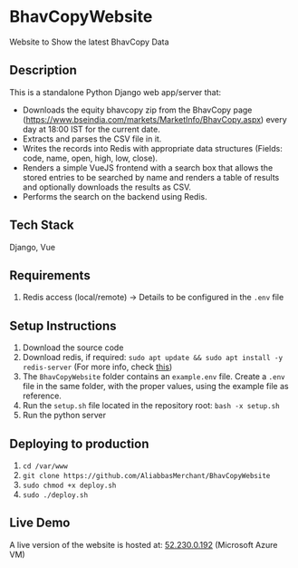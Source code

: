 # BhavCopyWebsite
Website to Show the latest BhavCopy Data 

## Description
This is a standalone Python Django web app/server that:
- Downloads the equity bhavcopy zip from the BhavCopy page (https://www.bseindia.com/markets/MarketInfo/BhavCopy.aspx) every day at 18:00 IST for the current date.
- Extracts and parses the CSV file in it.
- Writes the records into Redis with appropriate data structures (Fields: code, name, open, high, low, close).
- Renders a simple VueJS frontend with a search box that allows the stored entries to be searched by name and renders a table of results and optionally downloads the results as CSV.
- Performs the search on the backend using Redis.

## Tech Stack
Django, Vue

## Requirements
1. Redis access (local/remote) -> Details to be configured in the `.env` file

## Setup Instructions
1. Download the source code
2. Download redis, if required: `sudo apt update && sudo apt install -y redis-server` (For more info, check [this](https://www.digitalocean.com/community/tutorials/how-to-install-and-secure-redis-on-ubuntu-18-04))
3. The `BhavCopyWebsite` folder contains an `example.env` file. Create a `.env` file in the same folder, with the proper values, using the example file as reference.
4. Run the `setup.sh` file located in the repository root: `bash -x setup.sh`
5. Run the python server

## Deploying to production
1. `cd /var/www`
2. `git clone https://github.com/AliabbasMerchant/BhavCopyWebsite`
4. `sudo chmod +x deploy.sh`
3. `sudo ./deploy.sh`

## Live Demo
A live version of the website is hosted at: [52.230.0.192](http://52.230.0.192)
(Microsoft Azure VM)
